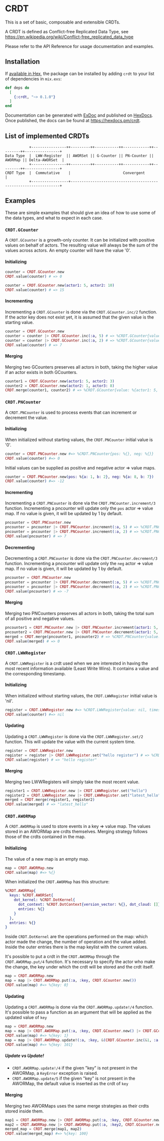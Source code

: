 # CRDT

This is a set of basic, composable and extensible CRDTs.

A CRDT is defined as Conflict-free Replicated Data Type,
see https://en.wikipedia.org/wiki/Conflict-free_replicated_data_type

Please refer to the API Reference for usage documentation and examples.

## Installation

If [available in Hex](https://hex.pm/docs/publish), the package can be installed
by adding `crdt` to your list of dependencies in `mix.exs`:

```elixir
def deps do
  [
    {:crdt, "~> 0.1.0"}
  ]
end
```

Documentation can be generated with [ExDoc](https://github.com/elixir-lang/ex_doc)
and published on [HexDocs](https://hexdocs.pm). Once published, the docs can
be found at <https://hexdocs.pm/crdt>.

## List of implemented CRDTs

```
           +----------------++---------++-----------++------------++---------++----------------+
Data Type  |  LWW-Register  || AWORSet || G-Counter || PN-Counter || AWORMap || Delta-AWORSet  |
           +----------------++---------++-----------++------------++---------++----------------+
CRDT Type  |  Commutative    |                        Convergent                               |
           +-----------------+-----------------------------------------------------------------+
```

## Examples

These are simple examples that should give an idea of how to use some of the data types,
and what to expect in each case.

### `CRDT.GCounter`

A `CRDT.GCounter` is a growth-only counter. It can be initialized with positive values on
behalf of actors. The resulting value will always be the sum of the values across actors.
An empty counter will have the value '0'.


#### Initializing

``` elixir
counter = CRDT.GCounter.new
CRDT.value(counter) # => 0

counter = CRDT.GCounter.new(actor1: 5, actor2: 10)
CRDT.value(counter) # => 15
```

#### Incrementing

Incrementing a `CRDT.GCounter` is done via the `CRDT.GCounter.inc/2` function.
If the actor key does not exist yet, it is assumed that the given value is the starting
value.

``` elixir
counter = CRDT.GCounter.new
counter = counter |> CRDT.GCounter.inc(:a, 5) # => %CRDT.GCounter{value: %{a: 5}}
counter = counter |> CRDT.GCounter.inc(:a, 2) # => %CRDT.GCounter{value: %{a: 7}}
CRDT.value(counter) # => 7
```

#### Merging

Merging two GCounters preserves all actors in both, taking the higher value if an actor exists in both GCounters.

``` elixir
counter1 = CRDT.GCounter.new(actor1: 5, actor2: 3)
counter2 = CRDT.GCounter.new(actor2: 1, actor3: 8)
CRDT.merge(counter1, counter2) # => %CRDT.GCounter{value: %{actor1: 5, actor2: 3, actor3: 8}}
```

### `CRDT.PNCounter`

A `CRDT.PNCounter` is used to process events that can increment or decrement the value.

#### Initializing

When initialized without starting values, the `CRDT.PNCounter` initial value is '0'.

``` elixir
counter = CRDT.PNCounter.new #=> %CRDT.PNCounter{pos: %{}, neg: %{}}
CRDT.value(counter) #=> 0
```

Initial values can be supplied as positive and negative actor => value maps.

``` elixir
counter = CRDT.PNCounter.new(pos: %{a: 1, b: 2}, neg: %{a: 8, b: 7}) 
CRDT.value(counter) #=> -12
```

#### Incrementing
Incrementing a `CRDT.PNCounter` is done via the `CRDT.PNCounter.increment/3` function.
Incrementing a pncounter will update only the `pos` actor => value map.
If no value is given, it will be updated by 1 by default.

``` elixir
pncounter = CRDT.PNCounter.new
pncounter = pncounter |> CRDT.PNCounter.increment(:a, 5) # => %CRDT.PNCounter{pos: %{a: 2}, neg: %{}}
pncounter = pncounter |> CRDT.PNCounter.increment(:a, 2) # => %CRDT.PNCounter{pos: %{a: 4}, neg: %{}}
CRDT.value(pncounter) # => 7
```

#### Decrementing
Decrementing a `CRDT.PNCounter` is done via the `CRDT.PNCounter.decrement/3` function.
Incrementing a pncounter will update only the `neg` actor => value map.
If no value is given, it will be updated by 1 by default.

``` elixir
pncounter = CRDT.PNCounter.new
pncounter = pncounter |> CRDT.PNCounter.decrement(:a, 5) # => %CRDT.PNCounter{pos: %{}, neg: %{a: 5}}
pncounter = pncounter |> CRDT.PNCounter.decrement(:a, 2) # => %CRDT.PNCounter{pos: %{}, neg: %{a: 7}}
CRDT.value(pncounter) # => -7
```

#### Merging
Merging two PNCounters preserves all actors in both, taking the total sum of all positive and negative values.

``` elixir
pncounter1 = CRDT.PNCounter.new |> CRDT.PNCounter.increment(actor1: 5, actor2: 3)
pncounter2 = CRDT.PNCounter.new |> CRDT.PNCounter.decrement(actor1: 5, actor3: 3)
merged = CRDT.merge(pncounter1, pncounter2) # => %CRDT.PNCounter{value: %{actor1: 5, actor2: 3, actor3: 8}}
CRDT.value(merged) # => 0
```

### `CRDT.LWWRegister`

A `CRDT.LWWRegister` is a crdt used when we are interested in having the most recent information available (Least Write Wins).
It contains a value and the corresponding timestamp.

#### Initializing

When initialized without starting values, the `CRDT.LWWRegister` initial value is 'nil'.

``` elixir
register = CRDT.LWWRegister.new #=> %CRDT.LWWRegister{value: nil, timestamp: 1698400752943930708}
CRDT.value(counter) #=> nil
```

#### Updating

Updating a `CRDT.LWWRegister` is done via the `CRDT.LWWRegister.set/2` function.
This will update the value with the current system time.

``` elixir
register = CRDT.LWWRegister.new
register = register |> CRDT.LWWRegister.set("hello register") # => %CRDT.LWWRegister{value: "hello register", timestamp: 1700218890688914751}
CRDT.value(register) # => "hello register"
```

#### Merging

Merging two LWWRegisters will simply take the most recent value.

``` elixir
register1 = CRDT.LWWRegister.new |> CRDT.LWWRegister.set("hello")
register2 = CRDT.LWWRegister.new |> CRDT.LWWRegister.set("latest_hello")
merged = CRDT.merge(register1, register2)
CRDT.value(merged) # => "latest_hello"
```

### `CRDT.AWORMap`

A `CRDT.AWORMap` is used to store events in a key => value map. The values stored in an AWORMap are crdts themselves.
Merging strategy follows those of the crdts contained in the map.

#### Initializing
The value of a new map is an empty map.

``` elixir
map = CRDT.AWORMap.new
CRDT.value(map) #=> %{}
```
When initialized the `CRDT.AWORMap` has this structure:

``` elixir
%CRDT.AWORMap{
  keys: %CRDT.AWORSet{
    dot_kernel: %CRDT.DotKernel{
      dot_context: %CRDT.DotContext{version_vector: %{}, dot_cloud: []},
      entries: %{}
    }
  },
  entries: %{}
}
```

Inside `CRDT.DotKernel` are the operations performed on the map: which actor made the change, the number of operation and the value added.
Inside the outer entries there is the map keylist with the current values.

It's possible to put a crdt in the `CRDT.AWORMap` through the `CRDT.AWORMap.put/4` function.
It's necessary to specify the actor who make the change, the key under which the crdt will be stored and the crdt itself.

``` elixir
map = CRDT.AWORMap.new
map = map |> CRDT.AWORMap.put(:a, :key, CRDT.GCounter.new())
CRDT.value(map) #=> %{key: 0}
```

#### Updating

Updating a `CRDT.AWORMap` is done via the `CRDT.AWORMap.update!/4` function.
It's possible to pass a function as an argument that will be applied as the updated value of `key`

``` elixir
map = CRDT.AWORMap.new
map = map |> CRDT.AWORMap.put(:a, :key, CRDT.GCounter.new() |> CRDT.GCounter.inc(:a, 1))
CRDT.value(map) #=> %{key: 1}
map = map |> CRDT.AWORMap.update!(:a, :key, &(CRDT.GCounter.inc(&1, :a, 100)))
CRDT.value(map) #=> %{key: 101}
```

##### Update vs Update! 
- `CRDT.AWORMap.update!/4` if the given "key" is not present in the AWORMap, a `KeyError` exception is raised.
- `CRDT.AWORMap.update/5` if the given "key" is not present in the AWORMap, the default value is inserted as the crdt of `key`

#### Merging

Merging two AWORMaps uses the same merge strategies as their crdts stored inside them.

``` elixir
map1 = CRDT.AWORMap.new |> CRDT.AWORMap.put(:a, :key, CRDT.GCounter.new() |> CRDT.GCounter.inc(:a, 1))
map2 = CRDT.AWORMap.new |> CRDT.AWORMap.put(:a, :key2, CRDT.GCounter.new() |> CRDT.GCounter.inc(:a, 100))
merged_map = CRDT.merge(map1, map2)
CRDT.value(merged_map) #=> %{key: 100}
```
